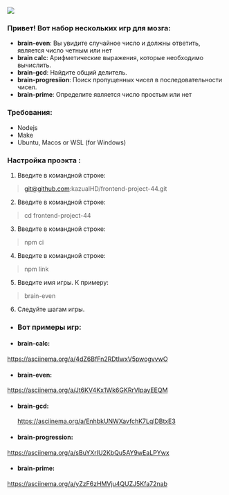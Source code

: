 
<a href=https://codeclimate.com/github/kazualHD/frontend-project-44><img src="https://api.codeclimate.com/v1/badges/54354022d6a8dd8cb3ea/maintainability"/></a>

### Привет! Вот набор нескольких игр для мозга:
* **brain-even**: Вы увидите случайное число и  должны ответить,  является число четным или нет 
* **brain calc**: Арифметические выражения, которые необходимо вычислить.
* **brain-gcd**: Найдите общий делитель. 
* **brain-progresiion**: Поиск пропущенных чисел в последовательности чисел.
* **brain-prime**: Определите является число простым или нет

### Требования:

* Nodejs
* Make
* Ubuntu, Macos or WSL (for Windows)

### Настройка проэкта :

1. Введите в командной строке: 
> git@github.com:kazualHD/frontend-project-44.git

2. Введите в командной строке: 
> cd frontend-project-44

3. Введите в командной строке: 
> npm ci

4. Введите в командной строке: 
> npm link

5. Введите имя игры. К примеру: 
> brain-even

6. Следуйте шагам игры.

* ### Вот примеры игр:

* #### brain-calc:

https://asciinema.org/a/4dZ6BfFn2RDtIwxV5pwogvvwO

* #### brain-even:

https://asciinema.org/a/Jt6KV4Kx1Wk6GKRrVIpayEEQM

* #### brain-gcd:

  https://asciinema.org/a/EnhbkUNWXavfchK7LqlDBtxE3

* #### brain-progression:

https://asciinema.org/a/sBuYXrIU2KbQu5AY9wEaLPYwx

* #### brain-prime:

https://asciinema.org/a/yZzF6zHMVju4QUZJ5Kfa72nab